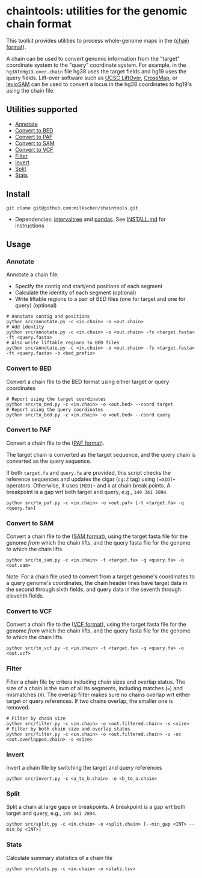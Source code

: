 # chaintools: utilities for the genomic chain format

This toolkit provides utilities to process whole-genome maps in the ([chain format](https://genome.ucsc.edu/goldenPath/help/chain.html)).

A chain can be used to convert genomic information from the "target" coordinate system to the "query" coordinate system.
For example, in the `hg38ToHg19.over.chain` file hg38 uses the target fields and hg19 uses the query fields.
Lift-over software such as [UCSC LiftOver](https://genome.ucsc.edu/cgi-bin/hgLiftOver), [CrossMap](https://github.com/liguowang/CrossMap), or [levioSAM](https://github.com/alshai/levioSAM) can be used to  convert a locus in the hg38 coordinates to hg19's using the chain file.


## Utilities supported
* [Annotate](#annotate)
* [Convert to BED](#to_bed)
* [Convert to PAF](#to_paf)
* [Convert to SAM](#to_sam)
* [Convert to VCF](#to_vcf)
* [Filter](#filter)
* [Invert](#invert)
* [Split](#split)
* [Stats](#stats)


## Install

```
git clone git@github.com:milkschen/chaintools.git
```

* Dependencies: [intervaltree](https://github.com/chaimleib/intervaltree) and [pandas](https://pandas.pydata.org). See [INSTALL.md](INSTALL.md) for instructions



## Usage

<a name="annotate"></a>
### Annotate 
Annotate a chain file:
* Specify the contig and start/end positions of each segment
* Calculate the identity of each segment (optional)
* Write liftable regions to a pair of BED files (one for target and one for query) (optional)

```
# Annotate contig and positions
python src/annotate.py -c <in.chain> -o <out.chain>
# Add identity
python src/annotate.py -c <in.chain> -o <out.chain> -fs <target.fasta> -ft <query.fasta>
# Also write liftable regions to BED files
python src/annotate.py -c <in.chain> -o <out.chain> -fs <target.fasta> -ft <query.fasta> -b <bed_prefix>
```


<a name="to_bed"></a>
### Convert to BED
Convert a chain file to the BED format using either target or query coordinates

```
# Report using the target coordinates
python src/to_bed.py -c <in.chain> -o <out.bed> --coord target
# Report using the query coordinates
python src/to_bed.py -c <in.chain> -o <out.bed> --coord query
```


<a name="to_paf"></a>
### Convert to PAF
Convert a chain file to the ([PAF format](https://github.com/lh3/miniasm/blob/master/PAF.md)). 

The target chain is converted as the target sequence, and the query chain is converted as the query sequence.

If both `target.fa` and `query.fa` are provided, this script checks the reference sequences and updates the cigar (`cg:Z` tag) using `[=XID]+` operators.
Otherwise, it uses `[MID]+` and `X` at chain break points. A breakpoint is a gap wrt both target and query, e.g., `149 341 2894`.

```
python src/to_paf.py -c <in.chain> -o <out.paf> [-t <target.fa> -q <query.fa>]
```


<a name="to_sam"></a>
### Convert to SAM
Convert a chain file to the ([SAM format](https://samtools.github.io/hts-specs/SAMv1.pdf)), 
using the target fasta file for the genome *from* which
the chain lifts, and the query fasta file for the genome *to* which the chain lifts.

```
python src/to_sam.py -c <in.chain> -t <target.fa> -q <query.fa> -o <out.sam> 
```

Note: For a chain file used to convert from a target genome's coordinates to a query
genome's coordinates, the chain header lines have target data in the second through
sixth fields, and query data in the seventh through eleventh fields.


<a name="to_vcf"></a>
### Convert to VCF
Convert a chain file to the ([VCF format](https://samtools.github.io/hts-specs/VCFv4.2.pdf)),
using the target fasta file for the genome *from* which
the chain lifts, and the query fasta file for the genome *to* which the chain lifts.

```
python src/to_vcf.py -c <in.chain> -t <target.fa> -q <query.fa> -o <out.vcf>
```


<a name="filter"></a>
### Filter
Filter a chain file by critera including chain sizes and overlap status. 
The size of a chain is the sum of all its segments, including matches (`=`) and mismatches (`X`). 
The overlap filter makes sure no chains overlap wrt either target or query references. If two chains overlap, the smaller one is removed.

```
# Filter by chain size
python src/filter.py -c <in.chain> -o <out.filtered.chain> -s <size>
# Filter by both chain size and overlap status
python src/filter.py -c <in.chain> -o <out.filtered.chain> -u -oc <out.overlapped.chain> -s <size>
```


<a name="invert"></a>
### Invert
Invert a chain file by switching the target and query references

```
python src/invert.py -c <a_to_b.chain> -o <b_to_a.chain>
```


<a name="split"></a>
### Split 
Split a chain at large gaps or breakpoints. A breakpoint is a gap wrt both target and query, e.g., `149 341 2894`.

```
python src/split.py -c <in.chain> -o <split.chain> [--min_gap <INT> --min_bp <INT>]
```


<a name="stats"></a>
### Stats
Calculate summary statistics of a chain file

```
python src/stats.py -c <in.chain> -o <stats.tsv>
```
